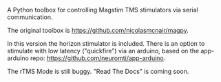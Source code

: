 A Python toolbox for controlling Magstim TMS stimulators via serial communication.

The original toolbox is https://github.com/nicolasmcnair/magpy.

In this version the horizon stimulator is included. There is an option to stimulate with low latency ("quickfire") via an arduino, based on the app-arduino repo: https://github.com/neuromti/app-arduino.

The rTMS Mode is still buggy. "Read The Docs" is coming soon.
